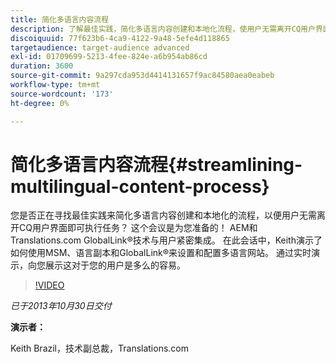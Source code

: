 ```yaml
---
title: 简化多语言内容流程
description: 了解最佳实践，简化多语言内容创建和本地化流程，使用户无需离开CQ用户界面即可执行任务。 AEM和Translations.com GlobalLink®技术与用户紧密集成。 Watch Keith演示了如何使用MSM、语言副本和GlobalLink®来设置和配置多语言网站。 通过实时演示，向您展示这对于您的用户是多么的容易。
discoiquuid: 77f623b6-4ca9-4122-9a48-5efe4d118865
targetaudience: target-audience advanced
exl-id: 01709699-5213-4fee-824e-a6b954ab86cd
duration: 3600
source-git-commit: 9a297cda953d4414131657f9ac84580aea0eabeb
workflow-type: tm+mt
source-wordcount: '173'
ht-degree: 0%

---
```


# 简化多语言内容流程{#streamlining-multilingual-content-process}

您是否正在寻找最佳实践来简化多语言内容创建和本地化的流程，以便用户无需离开CQ用户界面即可执行任务？ 这个会议是为您准备的！ AEM和Translations.com GlobalLink®技术与用户紧密集成。 在此会话中，Keith演示了如何使用MSM、语言副本和GlobalLink®来设置和配置多语言网站。 通过实时演示，向您展示这对于您的用户是多么的容易。

>[!VIDEO](https://video.tv.adobe.com/v/19569/?quality=9)

*已于2013年10月30日交付*

**演示者：**

Keith Brazil，技术副总裁，Translations.com

<!--
[Get back to the Overview](https://helpx.adobe.com/cn/experience-manager/kt/eseminars/gems/aem-index.html)
-->
